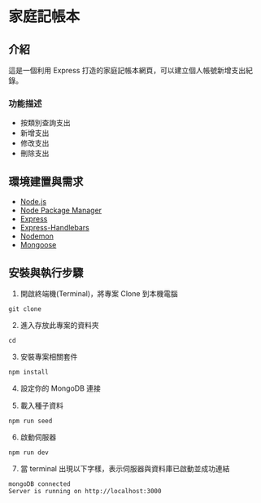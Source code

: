 # 家庭記帳本

## 介紹

這是一個利用 Express 打造的家庭記帳本網頁，可以建立個人帳號新增支出紀錄。

### 功能描述

- 按類別查詢支出
- 新增支出
- 修改支出
- 刪除支出

## 環境建置與需求

- [Node.js](https://nodejs.org/en/)
- [Node Package Manager](https://www.npmjs.com/)
- [Express](https://www.npmjs.com/package/express)
- [Express-Handlebars](https://www.npmjs.com/package/express-handlebars)
- [Nodemon](https://www.npmjs.com/package/nodemon)
- [Mongoose](https://mongoosejs.com/)

## 安裝與執行步驟

1. 開啟終端機(Terminal)，將專案 Clone 到本機電腦

```
git clone
```

2. 進入存放此專案的資料夾

```
cd
```

3. 安裝專案相關套件

```
npm install
```

4. 設定你的 MongoDB 連接

5. 載入種子資料

```
npm run seed
```

6. 啟動伺服器

```
npm run dev
```

7. 當 terminal 出現以下字樣，表示伺服器與資料庫已啟動並成功連結

```
mongoDB connected
Server is running on http://localhost:3000
```
